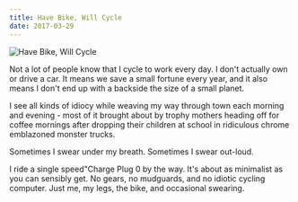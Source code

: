 ```yaml
---
title: Have Bike, Will Cycle
date: 2017-03-29
---
```


![Have Bike, Will Cycle](https://source.unsplash.com/hopX_jpVtRM/1600x900)

Not a lot of people know that I cycle to work every day. I don't actually own or drive a car. It means we save a small fortune every year, and it also means I don't end up with a backside the size of a small planet.

I see all kinds of idiocy while weaving my way through town each morning and evening - most of it brought about by trophy mothers heading off for coffee mornings after dropping their children at school in ridiculous chrome emblazoned monster trucks.

Sometimes I swear under my breath. Sometimes I swear out-loud.

I ride a single speed"Charge Plug 0 by the way. It's about as minimalist as you can sensibly get. No gears, no mudguards, and no idiotic cycling computer. Just me, my legs, the bike, and occasional swearing.
